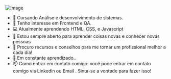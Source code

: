 ![image](https://github.com/andersongulartew/andersongulartew/assets/146239794/1242229d-464c-4bea-b0c0-61bda4d03c42)

- 🔭 Cursando Análise e desenvolvimento de sistemas.
- 👀 Tenho interesse em Frontend e QA.
- 💻 Atualmente aprendendo HTML, CSS, e Javascript 
- 🤝 Estou sempre aberto para aprender coisas novas e conhecer novas pessoas 
- 🤔 Procuro recursos e conselhos para me tornar um profissional melhor a cada dia!
- 🌱 Em constante aprendizado..
- 📫 Como entrar em contato comigo: você pode entrar em contato comigo via Linkedin ou Email . Sinta-se a vontade para fazer isso!


<!---
andersongulartew/andersongulartew is a ✨ special ✨ repository because its `README.md` (this file) appears on your GitHub profile.
You can click the Preview link to take a look at your changes.
--->
